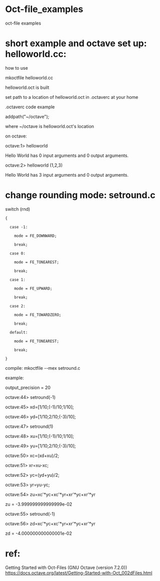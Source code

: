 # Oct-file_examples
oct-file examples

# short example and octave set up: helloworld.cc:
how to use

mkoctfile helloworld.cc

helloworld.oct is built

set path to a location of helloworld.oct in .octaverc at your home

.octaverc code example

addpath("~/octave");

where ~/octave is helloworld.oct's location

on octave:

octave:1> helloworld 

Hello World has 0 input arguments and 0 output arguments.

octave:2> helloworld (1,2,3)

Hello World has 3 input arguments and 0 output arguments.


# change rounding mode: setround.c

  switch (rnd)
  
    {
    
      case -1:
      
        mode = FE_DOWNWARD;
        
        break;
        
      case 0:
      
        mode = FE_TONEAREST;
        
        break;
        
      case 1:
      
        mode = FE_UPWARD;
        
        break;
        
      case 2:
      
        mode = FE_TOWARDZERO;
        
        break;
        
      default:
      
        mode = FE_TONEAREST;
        
        break;
        
    }

compile: mkoctfile --mex setround.c 

example:

output_precision = 20

octave:44> setround(-1)

octave:45> xd=[1/10;(-1)/10;1/10];

octave:46> yd=[1/10;2/10;(-3)/10];

octave:47> setround(1)

octave:48> xu=[1/10;(-1)/10;1/10];

octave:49> yu=[1/10;2/10;(-3)/10];

octave:50> xc=(xd+xu)/2;

octave:51> xr=xu-xc;

octave:52> yc=(yd+yu)/2;

octave:53> yr=yu-yc;

octave:54> zu=xc'*yc+xc'*yr+xr'*yc+xr'*yr

zu = -3.999999999999999e-02

octave:55> setround(-1)

octave:56> zd=xc'*yc+xc'*yr+xr'*yc+xr'*yr

zd = -4.000000000000001e-02


# ref:

Getting Started with Oct-Files (GNU Octave (version 7.2.0)) https://docs.octave.org/latest/Getting-Started-with-Oct_002dFiles.html
